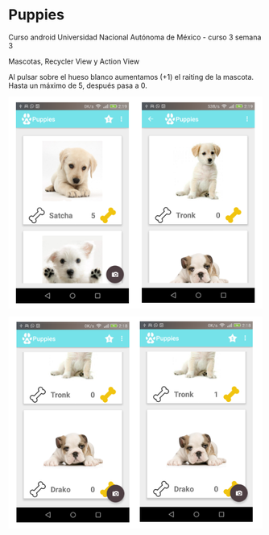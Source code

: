 ﻿# Puppies
Curso android Universidad Nacional Autónoma de México - curso 3 semana 3

Mascotas, Recycler View y Action View 

Al pulsar sobre el hueso blanco aumentamos (+1) el raiting de la mascota. Hasta un máximo de 5, después pasa a 0.

![Alt text](https://github.com/seLuFerrando/Puppies/blob/master/app/src/main/res/drawable/screenshot.png "Transición Activities Action View – Home As Up")

![Alt text](https://github.com/seLuFerrando/Puppies/blob/master/app/src/main/res/drawable/screenshot2.png "Raiting Mascota – Hueso BLANCO")

